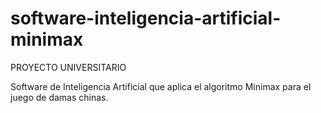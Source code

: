 # software-inteligencia-artificial-minimax
PROYECTO UNIVERSITARIO

Software de Inteligencia Artificial que aplica el algoritmo Minimax para el juego de damas chinas.
